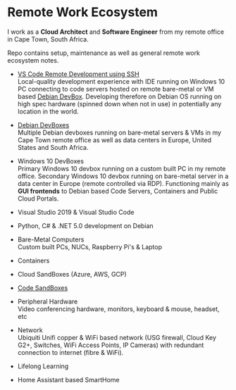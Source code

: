 # Remote Work Ecosystem

I work as a **Cloud Architect** and **Software Engineer** from my remote office in Cape Town, South Africa.

Repo contains setup, maintenance as well as general remote work ecosystem notes.

* [VS Code Remote Development using SSH](https://github.com/joshuasa/remote-work-ecosystem/blob/main/content/vscode-remote-ssh.md)<br>
Local-quality development experience with IDE running on Windows 10 PC connecting to code servers hosted on remote bare-metal or VM based [Debian DevBox](https://github.com/joshuasa/remote-work-ecosystem/blob/main/content/debian-devbox.md). Developing therefore on Debian OS running on high spec hardware (spinned down when not in use) in potentially any location in the world.

* [Debian DevBoxes](https://github.com/joshuasa/remote-work-ecosystem/blob/main/content/debian-devbox.md)<br>
Multiple Debian devboxes running on bare-metal servers & VMs in my Cape Town remote office as well as data centers in Europe, United States and South Africa.

* Windows 10 DevBoxes<br>
Primary Windows 10 devbox running on a custom built PC in my remote office. Secondary Windows 10 devbox running on bare-metal server in a data center in Europe (remote controlled via RDP). Functioning mainly as **GUI frontends** to Debian based Code Servers, Containers and Public Cloud Portals.

* Visual Studio 2019 & Visual Studio Code

* Python, C# & .NET 5.0 development on Debian

* Bare-Metal Computers<br>
Custom built PCs, NUCs, Raspberry Pi's & Laptop

* Containers

* Cloud SandBoxes (Azure, AWS, GCP)

* [Code SandBoxes](https://github.com/joshuasa/remote-work-ecosystem/blob/main/content/code-sandboxes.md)

* Peripheral Hardware<br>
Video conferencing hardware, monitors, keyboard & mouse, headset, etc

* Network<br>
Ubiquiti Unifi copper & WiFi based network (USG firewall, Cloud Key G2+, Switches, WiFi Access Points, IP Cameras) with redundant connection to internet (fibre & WiFi).

* Lifelong Learning

* Home Assistant based SmartHome